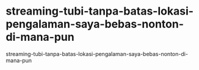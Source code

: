 # streaming-tubi-tanpa-batas-lokasi-pengalaman-saya-bebas-nonton-di-mana-pun
streaming-tubi-tanpa-batas-lokasi-pengalaman-saya-bebas-nonton-di-mana-pun
